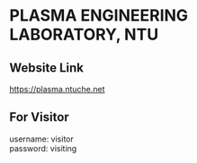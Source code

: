 # PLASMA ENGINEERING LABORATORY, NTU

## Website Link
https://plasma.ntuche.net

## For Visitor
username: visitor <br/>
password: visiting
